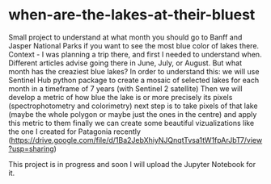 # when-are-the-lakes-at-their-bluest

Small project to understand at what month you should go to Banff and Jasper National Parks if you want to see the most blue color of lakes there.
Context - I was planning a trip there, and first I needed to understand when. Different articles advise going there in June, July, or August. But what month has the creaziest blue lakes?
In order to understand this:
we will use Sentinel Hub python package to create a mosaic of selected lakes for each month in a timeframe of 7 years (with Sentinel 2 satellite)
Then we will develop a metric of how blue the lake is or more precisely its pixels (spectrophotometry and colorimetry)
next step is to take pixels of that lake (maybe the whole polygon or maybe just the ones in the centre) and apply this metric to them
finally we can create some beautiful vizualizations like the one I created for Patagonia recently (https://drive.google.com/file/d/1Ba2JebXhiyNJQnqtTvsa1tW1fpArJbT7/view?usp=sharing)

This project is in progress and soon I will upload the Jupyter Notebook for it.
